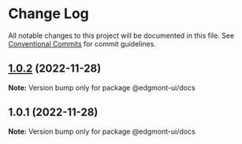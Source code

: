 # Change Log

All notable changes to this project will be documented in this file.
See [Conventional Commits](https://conventionalcommits.org) for commit guidelines.

## [1.0.2](https://github.com/joshbatley/edgmont-ui/compare/@edgmont-ui/docs@1.0.1...@edgmont-ui/docs@1.0.2) (2022-11-28)

**Note:** Version bump only for package @edgmont-ui/docs





## 1.0.1 (2022-11-28)

**Note:** Version bump only for package @edgmont-ui/docs
